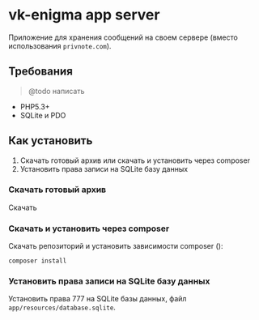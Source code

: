 # vk-enigma app server

Приложение для хранения сообщений на своем сервере (вместо использования `privnote.com`).

## Требования

> @todo написать

* PHP5.3+
* SQLite и PDO

## Как установить

1. Скачать готовый архив или скачать и установить через composer
2. Установить права записи на SQLite базу данных

### Скачать готовый архив

Скачать 

### Скачать и установить через composer

Скачать репозиторий и установить зависимости composer ():

    composer install

### Установить права записи на SQLite базу данных

Установить права 777 на SQLite базы данных, файл `app/resources/database.sqlite`.